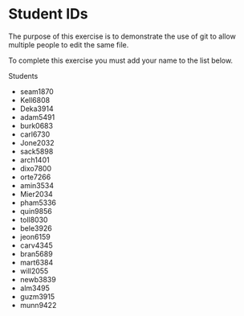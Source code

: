 # Student IDs

The purpose of this exercise is to demonstrate the use of git to allow multiple people to edit the same file.

To complete this exercise you must add your name to the list below.

Students
* seam1870
* Kell6808
* Deka3914
* adam5491
* burk0683
* carl6730 
* Jone2032
* sack5898
* arch1401
* dixo7800
* orte7266
* amin3534
* Mier2034
* pham5336
* quin9856
* toll8030
* bele3926
* jeon6159 
* carv4345
* bran5689
* mart6384
* will2055
* newb3839
* alm3495
* guzm3915
* munn9422

